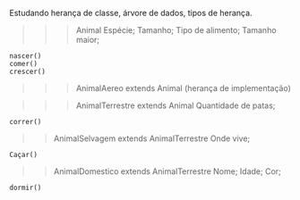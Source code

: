 Estudando herança de classe, árvore de dados, tipos de herança.


>>> Animal
    Espécie;
    Tamanho;
    Tipo de alimento;
    Tamanho maior;

    nascer()
    comer()
    crescer()


>>> AnimalAereo extends Animal
(herança de implementação)


>>> AnimalTerrestre extends Animal
    Quantidade de patas;

    correr()


>> AnimalSelvagem extends AnimalTerrestre
    Onde vive;

    Caçar()


>> AnimalDomestico extends AnimalTerrestre
    Nome;
    Idade;
    Cor;

    dormir()